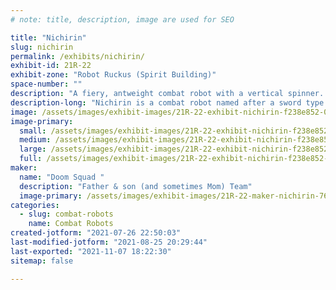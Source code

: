 ```yaml
---
# note: title, description, image are used for SEO

title: "Nichirin"
slug: nichirin
permalink: /exhibits/nichirin/
exhibit-id: 21R-22
exhibit-zone: "Robot Ruckus (Spirit Building)"
space-number: ""
description: "A fiery, antweight combat robot with a vertical spinner. "
description-long: "Nichirin is a combat robot named after a sword type called Nichirin from the anime “Demon Slayer”"
image: /assets/images/exhibit-images/21R-22-exhibit-nichirin-f238e852-06de-480f-bdd1-61582c034d57-large.jpeg
image-primary: 
  small: /assets/images/exhibit-images/21R-22-exhibit-nichirin-f238e852-06de-480f-bdd1-61582c034d57-small.jpeg
  medium: /assets/images/exhibit-images/21R-22-exhibit-nichirin-f238e852-06de-480f-bdd1-61582c034d57-medium.jpeg
  large: /assets/images/exhibit-images/21R-22-exhibit-nichirin-f238e852-06de-480f-bdd1-61582c034d57-large.jpeg
  full: /assets/images/exhibit-images/21R-22-exhibit-nichirin-f238e852-06de-480f-bdd1-61582c034d57-full.jpeg
maker: 
  name: "Doom Squad "
  description: "Father & son (and sometimes Mom) Team"
  image-primary: /assets/images/exhibit-images/21R-22-maker-nichirin-766a4020-84b7-4063-99a2-6925db4f778f-medium.jpeg
categories: 
  - slug: combat-robots
    name: Combat Robots
created-jotform: "2021-07-26 22:50:03"
last-modified-jotform: "2021-08-25 20:29:44"
last-exported: "2021-11-07 18:22:30"
sitemap: false

---
```

